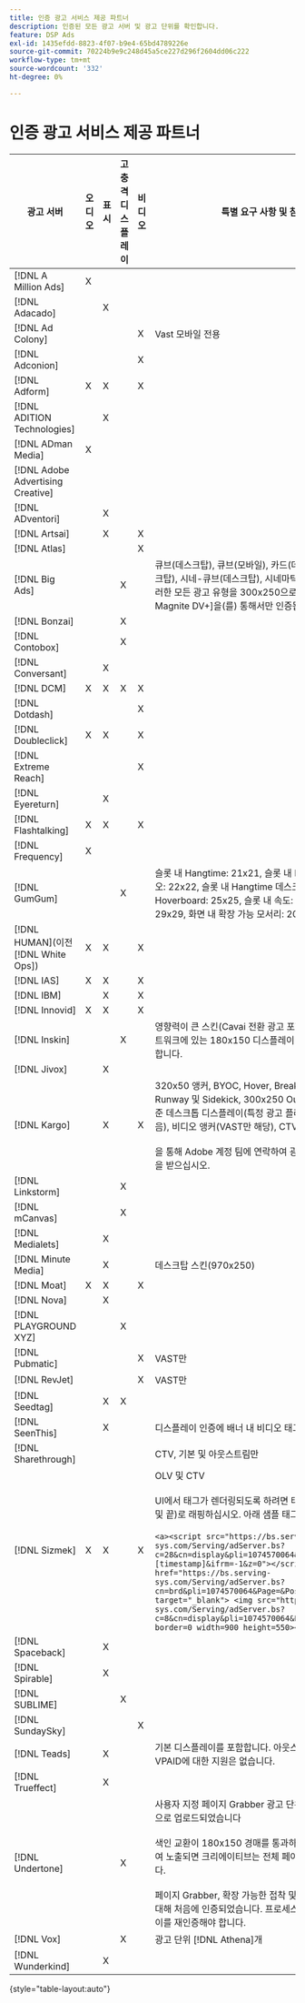 ```yaml
---
title: 인증 광고 서비스 제공 파트너
description: 인증된 모든 광고 서버 및 광고 단위를 확인합니다.
feature: DSP Ads
exl-id: 1435efdd-8823-4f07-b9e4-65bd4789226e
source-git-commit: 70224b9e9c248d45a5ce227d296f2604dd06c222
workflow-type: tm+mt
source-wordcount: '332'
ht-degree: 0%

---
```


# 인증 광고 서비스 제공 파트너

| 광고 서버 | 오디오 | 표시 | 고충격 디스플레이 | 비디오 | 특별 요구 사항 및 참고 사항 |
| --- | --- | --- | --- | --- | --- |
| [!DNL A Million Ads] | X | | | | |
| [!DNL Adacado] | | X | | | |
| [!DNL Ad Colony] | | | | X | Vast 모바일 전용 |
| [!DNL Adconion] | | | | X | |
| [!DNL Adform] | X | X | | X | |
| [!DNL ADITION Technologies] | | X | | | |
| [!DNL ADman Media] | X | | | | |
| [!DNL Adobe Advertising Creative] | | | | | |
| [!DNL ADventori] | | X | | | |
| [!DNL Artsai] | | X | | X | |
| [!DNL Atlas] | | | | X | |
| [!DNL Big Ads] | | | X | | 큐브(데스크탑), 큐브(모바일), 카드(데스크탑), 크게 표시(데스크탑), 시네-큐브(데스크탑), 시네마틱(데스크탑) DSP에서 이러한 모든 광고 유형을 300x250으로 설정합니다. [!DNL Magnite DV+]을(를) 통해서만 인증됩니다. |
| [!DNL Bonzai] | | | X | | |
| [!DNL Contobox] | | | X | | |
| [!DNL Conversant] | | X | | | |
| [!DNL DCM] | X | X | X | X | |
| [!DNL Dotdash] | | | | X | |
| [!DNL Doubleclick] | X | X | | X | |
| [!DNL Extreme Reach] | | | | X | |
| [!DNL Eyereturn] | | X | | | |
| [!DNL Flashtalking] | X | X | | X | |
| [!DNL Frequency] | X | | | | |
| [!DNL GumGum] | | | X | | 슬롯 내 Hangtime: 21x21, 슬롯 내 Hangtime 모바일 비디오: 22x22, 슬롯 내 Hangtime 데스크탑: 24x24, 슬롯 내 Hoverboard: 25x25, 슬롯 내 속도: 26x26, Super Skin: 29x29, 화면 내 확장 가능 모서리: 20x20 |
| [!DNL HUMAN]&#x200B;(이전 [!DNL White Ops]) | X | X | | X | |
| [!DNL IAS] | X | X | | X | |
| [!DNL IBM] | | X | | X | |
| [!DNL Innovid] | X | X | | X | |
| [!DNL Inskin] | | | X | | 영향력이 큰 스킨(Cavai 전환 광고 포함)은 Inskin 인벤토리 네트워크에 있는 180x150 디스플레이 거래 ID에서 제공되어야 합니다. |
| [!DNL Jivox] | | X | | | |
| [!DNL Kargo] | | X | | X | 320x50 앵커, BYOC, Hover, Breakout, Breaway, Runway 및 Sidekick, 300x250 Outstream, HighRise, 표준 데스크톱 디스플레이(특정 광고 플러그인 ID가 필요하지 않음), 비디오 앵커(VAST만 해당), CTV([!DNL Pubmatic]</br></br>을 통해 Adobe 계정 팀에 연락하여 광고 단위 설정에 대한 지원을 받으십시오. |
| [!DNL Linkstorm] | | | X | | |
| [!DNL mCanvas] | | | X | | |
| [!DNL Medialets] | | X | | | |
| [!DNL Minute Media] | | X | | | 데스크탑 스킨(970x250) |
| [!DNL Moat] | X | X | | X | |
| [!DNL Nova] | | X | | | |
| [!DNL PLAYGROUND XYZ] | | | X | | |
| [!DNL Pubmatic] | | | | X | VAST만 |
| [!DNL RevJet] | | | | X | VAST만 |
| [!DNL Seedtag] | | X | X | | |
| [!DNL SeenThis] | | X | | | 디스플레이 인증에 배너 내 비디오 태그 포함 |
| [!DNL Sharethrough] | | | | | CTV, 기본 및 아웃스트림만 |
| [!DNL Sizmek] | X | X | | X | OLV 및 CTV</br></br>UI에서 태그가 렌더링되도록 하려면 태그를 `<a>`개의 태그(시작 및 끝)로 래핑하십시오. 아래 샘플 태그를 참조하십시오. </br></br>`<a><script src="https://bs.serving-sys.com/Serving/adServer.bs?c=28&cn=display&pli=1074570064&w=900&h=550&ord=[timestamp]&ifrm=-1&z=0"></script> <noscript> <a href="https://bs.serving-sys.com/Serving/adServer.bs?cn=brd&pli=1074570064&Page=&Pos=-602368150" target="_blank"> <img src="https://bs.serving-sys.com/Serving/adServer.bs?c=8&cn=display&pli=1074570064&Page=&Pos=-602368150" border=0 width=900 height=550></a> </noscript><a>` |
| [!DNL Spaceback] | | X | | | |
| [!DNL Spirable] | | X | | | |
| [!DNL SUBLIME] | | | X | | |
| [!DNL SundaySky] | | | | X | |
| [!DNL Teads] | | X | | | 기본 디스플레이를 포함합니다. 아웃스트림 인벤토리에서 VPAID에 대한 지원은 없습니다. |
| [!DNL Trueffect] | | X | | | |
| [!DNL Undertone] | | | X | | 사용자 지정 페이지 Grabber 광고 단위가 DSP에서 180x150으로 업로드되었습니다</br></br>색인 교환이 180x150 경매를 통과하고 DSP이 경매에 입찰하여 노출되면 크리에이티브는 전체 페이지 표시 광고로 확장됩니다.</br></br>페이지 Grabber, 확장 가능한 접착 및 화면 이동 광고 단위에 대해 처음에 인증되었습니다. 프로세스에 대해 단계를 표시하여 이를 재인증해야 합니다. |
| [!DNL Vox] | | | X | | 광고 단위 [!DNL Athena]개 |
| [!DNL Wunderkind] | | X | | | |

{style="table-layout:auto"}
